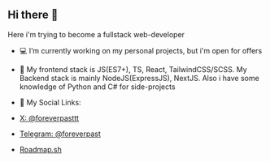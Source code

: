## Hi there 👋

Here i'm trying to become a fullstack web-developer

- 💻 I’m currently working on my personal projects, but i'm open for offers
  
- 📒 My frontend stack is JS(ES7+), TS, React, TailwindCSS/SCSS. My Backend stack is mainly NodeJS(ExpressJS), NextJS. Also i have some knowledge of Python and C# for side-projects

- 💬 My Social Links:
- [X: @foreverpasttt](https://x.com/foreverpasttt)
- [Telegram: @foreverpast](https://t.me/foreverpast)
- [Roadmap.sh](https://roadmap.sh/u/foreverpast)

